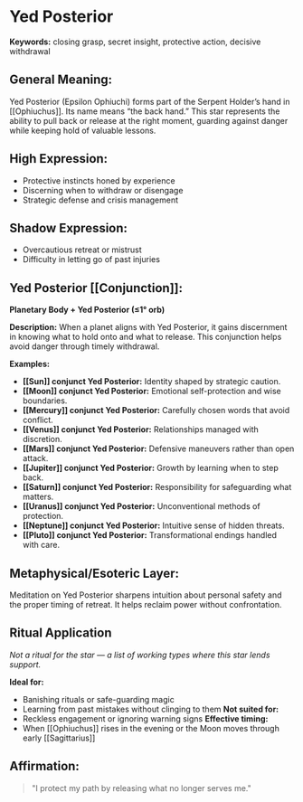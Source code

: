 # Yed Posterior


**Keywords:** closing grasp, secret insight, protective action, decisive withdrawal

## General Meaning:
Yed Posterior (Epsilon Ophiuchi) forms part of the Serpent Holder’s hand in [[Ophiuchus]]. Its name means “the back hand.” This star represents the ability to pull back or release at the right moment, guarding against danger while keeping hold of valuable lessons.

## High Expression:
- Protective instincts honed by experience
- Discerning when to withdraw or disengage
- Strategic defense and crisis management

## Shadow Expression:
- Overcautious retreat or mistrust
- Difficulty in letting go of past injuries

## Yed Posterior [[Conjunction]]:

**Planetary Body + Yed Posterior (≤1° orb)**

**Description:**
When a planet aligns with Yed Posterior, it gains discernment in knowing what to hold onto and what to release. This conjunction helps avoid danger through timely withdrawal.

**Examples:**
- **[[Sun]] conjunct Yed Posterior:** Identity shaped by strategic caution.
- **[[Moon]] conjunct Yed Posterior:** Emotional self-protection and wise boundaries.
- **[[Mercury]] conjunct Yed Posterior:** Carefully chosen words that avoid conflict.
- **[[Venus]] conjunct Yed Posterior:** Relationships managed with discretion.
- **[[Mars]] conjunct Yed Posterior:** Defensive maneuvers rather than open attack.
- **[[Jupiter]] conjunct Yed Posterior:** Growth by learning when to step back.
- **[[Saturn]] conjunct Yed Posterior:** Responsibility for safeguarding what matters.
- **[[Uranus]] conjunct Yed Posterior:** Unconventional methods of protection.
- **[[Neptune]] conjunct Yed Posterior:** Intuitive sense of hidden threats.
- **[[Pluto]] conjunct Yed Posterior:** Transformational endings handled with care.

## Metaphysical/Esoteric Layer:
Meditation on Yed Posterior sharpens intuition about personal safety and the proper timing of retreat. It helps reclaim power without confrontation.

## Ritual Application
*Not a ritual for the star — a list of working types where this star lends support.*

**Ideal for:**
- Banishing rituals or safe-guarding magic
- Learning from past mistakes without clinging to them
**Not suited for:**
- Reckless engagement or ignoring warning signs
**Effective timing:**
- When [[Ophiuchus]] rises in the evening or the Moon moves through early [[Sagittarius]]

## Affirmation:

> "I protect my path by releasing what no longer serves me."

